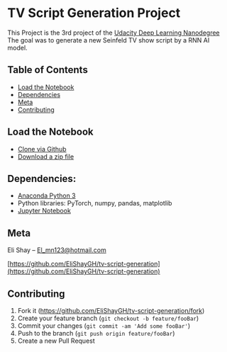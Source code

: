 # TV Script Generation Project
This Project is the 3rd project of the [Udacity Deep Learning Nanodegree](https://www.udacity.com/course/deep-learning-nanodegree--nd101)<br/>
The goal was to generate a new Seinfeld TV show script by a RNN AI model.

<!-- ![](header.png) -->


## Table of Contents

* [Load the Notebook](#load-the-notebook)
* [Dependencies](#dependencies)
* [Meta](#meta)
* [Contributing](#contributing)

## Load the Notebook

* [Clone via Github](https://github.com/EliShayGH/tv-script-generation.git)
* [Download a zip file](https://github.com/EliShayGH/tv-script-generation/archive/master.zip)

## Dependencies:

* [Anaconda Python 3](https://www.anaconda.com/)
* Python libraries: PyTorch, numpy, pandas, matplotlib
* [Jupyter Notebook](https://jupyter.org/)

## Meta

Eli Shay – El_mn123@hotmail.com

[https://github.com/EliShayGH/tv-script-generation](https://github.com/EliShayGH/tv-script-generation)

## Contributing

1. Fork it (<https://github.com/EliShayGH/tv-script-generation/fork>)
2. Create your feature branch (`git checkout -b feature/fooBar`)
3. Commit your changes (`git commit -am 'Add some fooBar'`)
4. Push to the branch (`git push origin feature/fooBar`)
5. Create a new Pull Request
